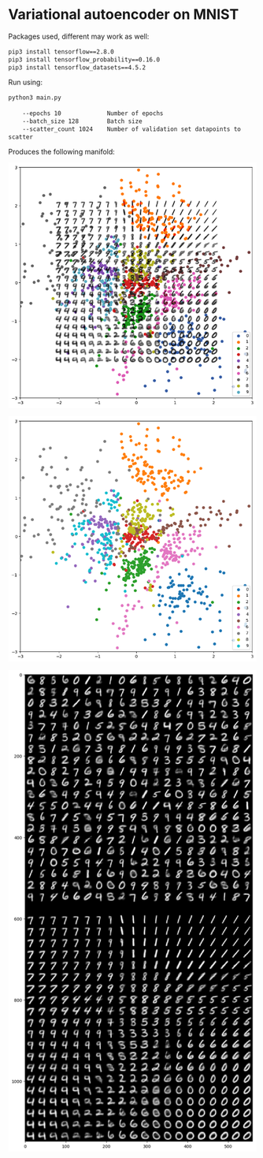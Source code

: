 # Variational autoencoder on MNIST

Packages used, different may work as well:

```
pip3 install tensorflow==2.8.0
pip3 install tensorflow_probability==0.16.0
pip3 install tensorflow_datasets==4.5.2
```

Run using:

```
python3 main.py

    --epochs 10             Number of epochs
    --batch_size 128        Batch size
    --scatter_count 1024    Number of validation set datapoints to scatter
```

Produces the following manifold:

![ManifoldCombined](combined.png)

![Scatter](scatter.png)

![Manifold](manifold.png)
